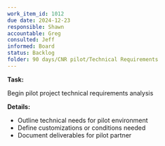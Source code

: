 ```yaml
---
work_item_id: 1012
due date: 2024-12-23
responsible: Shawn
accountable: Greg
consulted: Jeff
informed: Board
status: Backlog
folder: 90 days/CNR pilot/Technical Requirements
---
```


**Task:**

Begin pilot project technical requirements analysis

**Details:**

- Outline technical needs for pilot environment
- Define customizations or conditions needed
- Document deliverables for pilot partner
